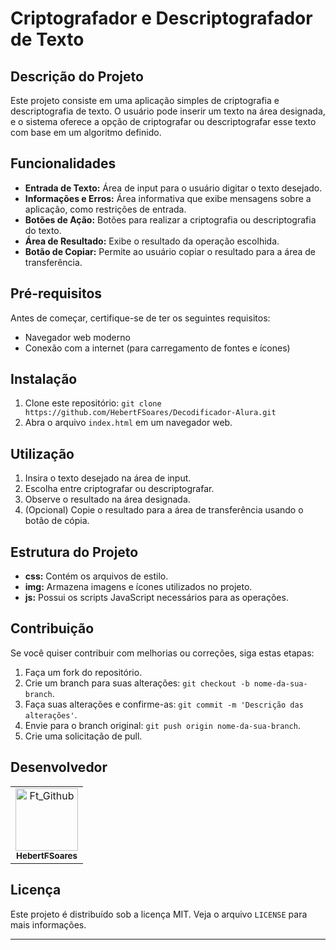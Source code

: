 # Criptografador e Descriptografador de Texto

## Descrição do Projeto

Este projeto consiste em uma aplicação simples de criptografia e descriptografia de texto. O usuário pode inserir um texto na área designada, e o sistema oferece a opção de criptografar ou descriptografar esse texto com base em um algoritmo definido.

## Funcionalidades

- **Entrada de Texto:** Área de input para o usuário digitar o texto desejado.
- **Informações e Erros:** Área informativa que exibe mensagens sobre a aplicação, como restrições de entrada.
- **Botões de Ação:** Botões para realizar a criptografia ou descriptografia do texto.
- **Área de Resultado:** Exibe o resultado da operação escolhida.
- **Botão de Copiar:** Permite ao usuário copiar o resultado para a área de transferência.

## Pré-requisitos

Antes de começar, certifique-se de ter os seguintes requisitos:

- Navegador web moderno
- Conexão com a internet (para carregamento de fontes e ícones)

## Instalação

1. Clone este repositório: `git clone https://github.com/HebertFSoares/Decodificador-Alura.git`
2. Abra o arquivo `index.html` em um navegador web.

## Utilização

1. Insira o texto desejado na área de input.
2. Escolha entre criptografar ou descriptografar.
3. Observe o resultado na área designada.
4. (Opcional) Copie o resultado para a área de transferência usando o botão de cópia.

## Estrutura do Projeto

- **css:** Contém os arquivos de estilo.
- **img:** Armazena imagens e ícones utilizados no projeto.
- **js:** Possui os scripts JavaScript necessários para as operações.

## Contribuição

Se você quiser contribuir com melhorias ou correções, siga estas etapas:

1. Faça um fork do repositório.
2. Crie um branch para suas alterações: `git checkout -b nome-da-sua-branch`.
3. Faça suas alterações e confirme-as: `git commit -m 'Descrição das alterações'`.
4. Envie para o branch original: `git push origin nome-da-sua-branch`.
5. Crie uma solicitação de pull.

## Desenvolvedor




<table>
  <tr>
    <td align="center">
      <a href="#" title="Hebert">
        <img src="https://avatars.githubusercontent.com/u/88061348?s=400&u=0f256aaecccd77a0d09b4b04b6a7f42e95729fbd&v=4" width="100px;" alt="Ft_Github"/><br>
        <sub>
          <b>HebertFSoares</b>
        </sub>
      </a>
    </td>
  </tr>
</table>

## Licença

Este projeto é distribuído sob a licença MIT. Veja o arquivo `LICENSE` para mais informações.

---
